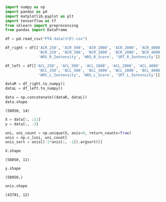 ```python
import numpy as np
import pandas as pd
import matplotlib.pyplot as plt
import tensorflow as tf
from sklearn import preprocessing
from pandas import DataFrame
```


```python
df = pd.read_csv("PTA data(수정).csv")
```


```python
df_right = df[['ACR_250', 'ACR_500', 'ACR_1000', 'ACR_2000', 'ACR_4000', 'ACR_8000',
               'BCR_250', 'BCR_500', 'BCR_1000', 'BCR_2000', 'BCR_4000',
               'WRS_R_Ientensity', 'WRS_R_Score', 'SRT_R_Ientensity']]

df_left = df[['ACL_250', 'ACL_500', 'ACL_1000', 'ACL_2000', 'ACL_4000', 'ACL_8000',
               'BCL_250', 'BCL_500', 'BCL_1000', 'BCL_2000', 'BCL_4000',
               'WRS_L_Ientensity', 'WRS_L_Score', 'SRT_L_Ientensity']]
```


```python
dataR = df_right.to_numpy()
dataL = df_left.to_numpy()

data = np.concatenate((dataR, dataL))
data.shape
```




    (58050, 14)




```python
X = data[:, :11]
y = data[:, -3]
```


```python
uni, uni_count = np.unique(X, axis=0, return_counts=True)
unis = np.c_[uni, uni_count]
unis_sort = unis[(-1*unis[:, -1]).argsort()]
```


```python
X.shape
```




    (58050, 11)




```python
y.shape
```




    (58050,)




```python
unis.shape
```




    (43781, 12)




```python

```
